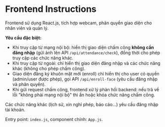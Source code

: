 # Frontend Instructions

Frontend sử dụng React.js, tích hợp webcam, phân quyền giao diện cho nhân viên và quản lý.


**Yêu cầu đặc biệt:**
- Khi truy cập từ mạng nội bộ: hiển thị giao diện chấm công **không cần đăng nhập** (gửi ảnh lên API `/api/attendance/check`), đồng thời cho phép truy cập các chức năng khác.
- Khi truy cập từ ngoài: chỉ hiển thị giao diện đăng nhập và các chức năng khác (không cho phép chấm công).
- Giao diện đăng ký khuôn mặt mới (enroll) chỉ hiển thị cho user có quyền (admin/user được phép), gọi API `/api/enroll-face` (yêu cầu đăng nhập và phân quyền).
- Khi gửi request chấm công, frontend xử lý phản hồi backend: nếu trả về lỗi "không phải mạng nội bộ" thì ẩn hoặc khóa chức năng chấm công.

Các chức năng khác (lịch sử, xin nghỉ phép, báo cáo...) yêu cầu đăng nhập tài khoản.

Entry point: `index.js`, component chính: `App.js`.
